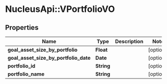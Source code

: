 # NucleusApi::VPortfolioVO

## Properties
Name | Type | Description | Notes
------------ | ------------- | ------------- | -------------
**goal_asset_size_by_portfolio** | **Float** |  | [optional] 
**goal_asset_size_by_portfolio_date** | **Date** |  | [optional] 
**portfolio_id** | **String** |  | [optional] 
**portfolio_name** | **String** |  | [optional] 



